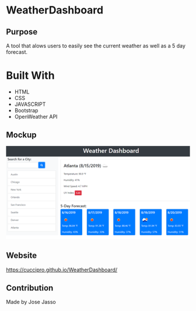 # WeatherDashboard

## Purpose
A tool that alows users to easily see the current weather as well as a 5 day forecast.

# Built With
* HTML
* CSS
* JAVASCRIPT
* Bootstrap
* OpenWeather API

## Mockup
![](/assets/images/Mock-Up.png)

## Website
https://cuccipro.github.io/WeatherDashboard/

## Contribution
Made by Jose Jasso